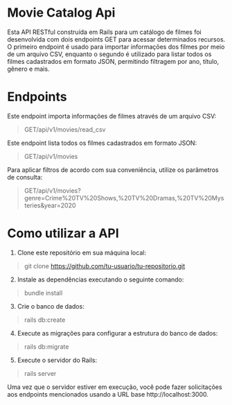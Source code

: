 # Movie Catalog Api

Esta API RESTful construída em Rails para um catálogo de filmes foi desenvolvida com dois endpoints GET para acessar determinados recursos. O primeiro endpoint é usado para importar informações dos filmes por meio de um arquivo CSV, enquanto o segundo é utilizado para listar todos os filmes cadastrados em formato JSON, permitindo filtragem por ano, título, gênero e mais.

# Endpoints

Este endpoint importa informações de filmes através de um arquivo CSV:

>GET/api/v1/movies/read_csv

Este endpoint lista todos os filmes cadastrados em formato JSON:

>GET/api/v1/movies

Para aplicar filtros de acordo com sua conveniência, utilize os parâmetros de consulta:

>GET/api/v1/movies?genre=Crime%20TV%20Shows,%20TV%20Dramas,%20TV%20Mysteries&year=2020

# Como utilizar a API

1. Clone este repositório em sua máquina local:

>git clone https://github.com/tu-usuario/tu-repositorio.git

2. Instale as dependências executando o seguinte comando:

>bundle install

3. Crie o banco de dados:

>rails db:create

4. Execute as migrações para configurar a estrutura do banco de dados:

>rails db:migrate

5. Execute o servidor do Rails:

>rails server

Uma vez que o servidor estiver em execução, você pode fazer solicitações aos endpoints mencionados usando a URL base http://localhost:3000.
